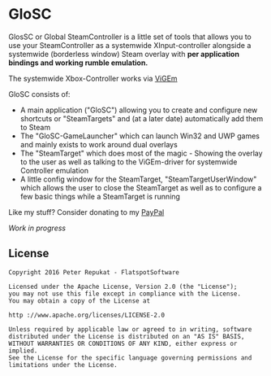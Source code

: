 # GloSC

GlosSC or Global SteamController is a little set of tools that allows you to use your SteamController as a systemwide XInput-controller alongside a systemwide (borderless window) Steam overlay with **per application bindings and working rumble emulation.**

The systemwide Xbox-Controller works via [ViGEm](https://github.com/nefarius/ViGEm)


GloSC consists of:
 
 * A main application ("GloSC") allowing you to create and configure new shortcuts or "SteamTargets" and (at a later date) automatically add them to Steam
 * The "GloSC-GameLauncher" which can launch Win32 and UWP games and mainly exists to work around dual overlays
 * The "SteamTarget" which does most of the magic - Showing the overlay to the user as well as talking to the ViGEm-driver for systemwide Controller emulation
 * A little config window for the SteamTarget, "SteamTargetUserWindow" which allows the user to close the SteamTarget as well as to configure a few basic things while a SteamTarget is running


Like my stuff? Consider donating to my [PayPal](https://www.paypal.me/Flatspotpics)

_Work in progress_


## License

```
Copyright 2016 Peter Repukat - FlatspotSoftware

Licensed under the Apache License, Version 2.0 (the "License");
you may not use this file except in compliance with the License.
You may obtain a copy of the License at

http ://www.apache.org/licenses/LICENSE-2.0

Unless required by applicable law or agreed to in writing, software
distributed under the License is distributed on an "AS IS" BASIS,
WITHOUT WARRANTIES OR CONDITIONS OF ANY KIND, either express or implied.
See the License for the specific language governing permissions and
limitations under the License.
```
